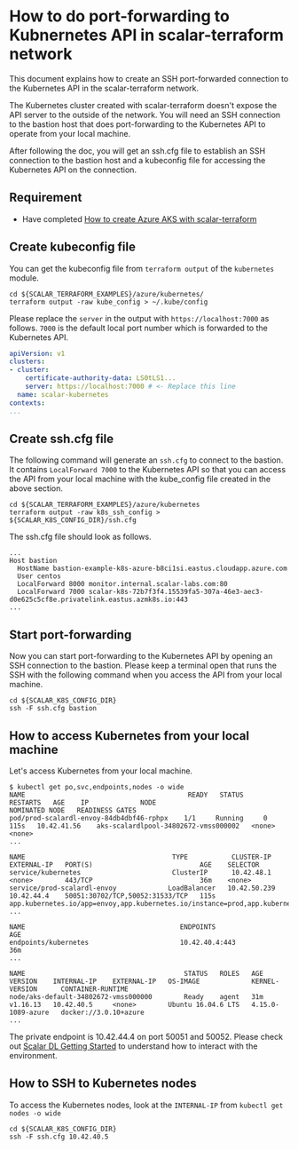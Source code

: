 # How to do port-forwarding to Kubnernetes API in scalar-terraform network

This document explains how to create an SSH port-forwarded connection to the Kubernetes API in the scalar-terraform network.

The Kubernetes cluster created with scalar-terraform doesn't expose the API server to the outside of the network. You will need an SSH connection to the bastion host that does port-forwarding to the Kubernetes API to operate from your local machine.

After following the doc, you will get an ssh.cfg file to establish an SSH connection to the bastion host and a kubeconfig file for accessing the Kubernetes API on the connection.

## Requirement

* Have completed [How to create Azure AKS with scalar-terraform](./AKSScalarTerraformDeploymentGuide.md)

## Create kubeconfig file

You can get the kubeconfig file from `terraform output` of the `kubernetes` module.

```console
cd ${SCALAR_TERRAFORM_EXAMPLES}/azure/kubernetes/
terraform output -raw kube_config > ~/.kube/config
```

Please replace the `server` in the output with `https://localhost:7000` as follows. `7000` is the default local port number which is forwarded to the Kubernetes API.

```yaml
apiVersion: v1
clusters:
- cluster:
    certificate-authority-data: LS0tLS1...
    server: https://localhost:7000 # <- Replace this line
  name: scalar-kubernetes
contexts:
...
```

## Create ssh.cfg file

The following command will generate an `ssh.cfg` to connect to the bastion. It contains `LocalForward 7000` to the Kubernetes API so that you can access the API from your local machine with the kube_config file created in the above section.

```console
cd ${SCALAR_TERRAFORM_EXAMPLES}/azure/kubernetes
terraform output -raw k8s_ssh_config > ${SCALAR_K8S_CONFIG_DIR}/ssh.cfg
```

The ssh.cfg file should look as follows.

```ssh
...
Host bastion
  HostName bastion-example-k8s-azure-b8ci1si.eastus.cloudapp.azure.com
  User centos
  LocalForward 8000 monitor.internal.scalar-labs.com:80
  LocalForward 7000 scalar-k8s-72b7f3f4.15539fa5-307a-46e3-aec3-d0e625c5cf8e.privatelink.eastus.azmk8s.io:443
...
```

## Start port-forwarding

Now you can start port-forwarding to the Kubernetes API by opening an SSH connection to the bastion.
Please keep a terminal open that runs the SSH with the following command when you access the API from your local machine.

```console
cd ${SCALAR_K8S_CONFIG_DIR}
ssh -F ssh.cfg bastion
```

## How to access Kubernetes from your local machine

Let's access Kubernetes from your local machine.

```console
$ kubectl get po,svc,endpoints,nodes -o wide
NAME                                         READY   STATUS      RESTARTS   AGE    IP             NODE                                   NOMINATED NODE   READINESS GATES
pod/prod-scalardl-envoy-84db4dbf46-rphpx    1/1     Running     0          115s   10.42.41.56    aks-scalardlpool-34802672-vmss000002   <none>           <none>
...

NAME                                     TYPE           CLUSTER-IP     EXTERNAL-IP   PORT(S)                           AGE    SELECTOR
service/kubernetes                       ClusterIP      10.42.48.1     <none>        443/TCP                           36m    <none>
service/prod-scalardl-envoy             LoadBalancer   10.42.50.239   10.42.44.4    50051:30702/TCP,50052:31533/TCP   115s   app.kubernetes.io/app=envoy,app.kubernetes.io/instance=prod,app.kubernetes.io/name=scalardl
...

NAME                                       ENDPOINTS                                                             AGE
endpoints/kubernetes                       10.42.40.4:443                                                        36m
...

NAME                                        STATUS   ROLES   AGE   VERSION    INTERNAL-IP    EXTERNAL-IP   OS-IMAGE             KERNEL-VERSION      CONTAINER-RUNTIME
node/aks-default-34802672-vmss000000        Ready    agent   31m   v1.16.13   10.42.40.5     <none>        Ubuntu 16.04.6 LTS   4.15.0-1089-azure   docker://3.0.10+azure
...
```

The private endpoint is 10.42.44.4 on port 50051 and 50052.
Please check out [Scalar DL Getting Started](https://scalardl.readthedocs.io/en/latest/getting-started/) to understand how to interact with the environment.

## How to SSH to Kubernetes nodes

To access the Kubernetes nodes, look at the `INTERNAL-IP` from `kubectl get nodes -o wide`

```console
cd ${SCALAR_K8S_CONFIG_DIR}
ssh -F ssh.cfg 10.42.40.5
```
